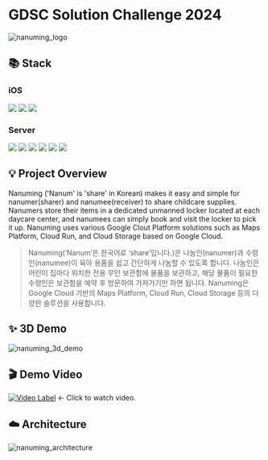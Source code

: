 # GDSC Solution Challenge 2024

![nanuming_logo](https://github.com/Nanum-ing/.github/assets/77562698/7ade5190-c6a3-469a-99a6-3e3d111ff05f)

## 📚 Stack
### iOS

<img src="https://img.shields.io/badge/SwiftUI-F05138?style=for-the-badge&logo=Swift&logoColor=white"> <img src="https://img.shields.io/badge/google maps-4285F4?style=for-the-badge&logo=googlemaps&logoColor=white"> <img src="https://img.shields.io/badge/openid-F78C40?style=for-the-badge&logo=openid&logoColor=white">

### Server

<img src="https://img.shields.io/badge/JPA-59666C?style=for-the-badge&logo=hibernate&logoColor=white"> <img src="https://img.shields.io/badge/spring boot-6DB33F?style=for-the-badge&logo=springboot&logoColor=white"> <img src="https://img.shields.io/badge/spring security-6DB33F?style=for-the-badge&logo=springsecurity&logoColor=white"> <img src="https://img.shields.io/badge/google cloud-4285F4?style=for-the-badge&logo=googlecloud&logoColor=white"> <img src="https://img.shields.io/badge/mysql-4479A1?style=for-the-badge&logo=mysql&logoColor=white"> <img src="https://img.shields.io/badge/redis-DC382D?style=for-the-badge&logo=redis&logoColor=white">

## 💡 Project Overview
Nanuming ('Nanum' is 'share' in Korean) makes it easy and simple for nanumer(sharer) and nanumee(receiver) to share childcare supplies.
Nanumers store their items in a dedicated unmanned locker located at each daycare center, and nanumees can simply book and visit the locker to pick it up.
Nanuming uses various Google Clout Platform solutions such as Maps Platform, Cloud Run, and Cloud Storage based on Google Cloud.
> Nanuming(‘Nanum’은 한국어로 ‘share’입니다.)은 나눔인(nanumer)과 수령인(nanumee)이 육아 용품을 쉽고 간단하게 나눔할 수 있도록 합니다.
> 나눔인은 어린이 집마다 위치한 전용 무인 보관함에 물품을 보관하고, 해당 물품이 필요한 수령인은 보관함을 예약 후 방문하여 가져가기만 하면 됩니다.
> Nanuming은 Google Cloud 기반의 Maps Platform, Cloud Run, Cloud Storage 등의 다양한 솔루션을 사용합니다.

## ✨ 3D Demo

![nanuming_3d_demo](https://github.com/Nanum-ing/.github/assets/77562698/af2fdb11-8e25-4040-86de-64965294b8ec.gif)

## 🎬 Demo Video
[![Video Label](http://img.youtube.com/vi/nPT6yH0Zz5s/0.jpg)](https://youtu.be/nPT6yH0Zz5s) ← Click to watch video.

## ☁️ Architecture
![nanuming_architecture](https://github.com/Nanum-ing/.github/assets/77562698/377417d6-d490-43c9-af8b-28397637706d)
